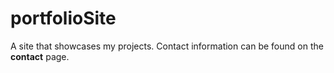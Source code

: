 # portfolioSite

A site that showcases my projects.
Contact information can be found on the **contact** page.
